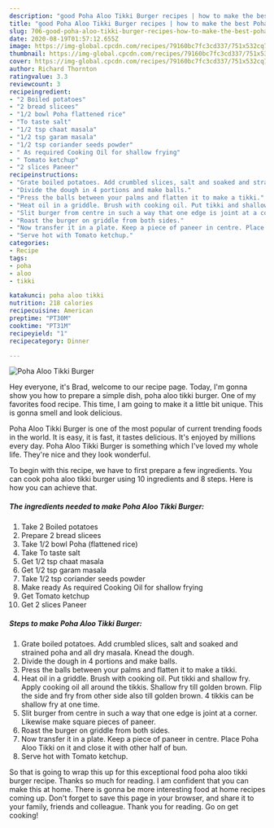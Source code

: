 ```yaml
---
description: "good Poha Aloo Tikki Burger recipes | how to make the best Poha Aloo Tikki Burger"
title: "good Poha Aloo Tikki Burger recipes | how to make the best Poha Aloo Tikki Burger"
slug: 706-good-poha-aloo-tikki-burger-recipes-how-to-make-the-best-poha-aloo-tikki-burger
date: 2020-08-19T01:57:12.655Z
image: https://img-global.cpcdn.com/recipes/79160bc7fc3cd337/751x532cq70/poha-aloo-tikki-burger-recipe-main-photo.jpg
thumbnail: https://img-global.cpcdn.com/recipes/79160bc7fc3cd337/751x532cq70/poha-aloo-tikki-burger-recipe-main-photo.jpg
cover: https://img-global.cpcdn.com/recipes/79160bc7fc3cd337/751x532cq70/poha-aloo-tikki-burger-recipe-main-photo.jpg
author: Richard Thornton
ratingvalue: 3.3
reviewcount: 3
recipeingredient:
- "2 Boiled potatoes"
- "2 bread slicees"
- "1/2 bowl Poha flattened rice"
- "To taste salt"
- "1/2 tsp chaat masala"
- "1/2 tsp garam masala"
- "1/2 tsp coriander seeds powder"
- " As required Cooking Oil for shallow frying"
- " Tomato ketchup"
- "2 slices Paneer"
recipeinstructions:
- "Grate boiled potatoes. Add crumbled slices, salt and soaked and strained poha and all dry masala. Knead the dough."
- "Divide the dough in 4 portions and make balls."
- "Press the balls between your palms and flatten it to make a tikki."
- "Heat oil in a griddle. Brush with cooking oil. Put tikki and shallow fry. Apply cooking oil all around the tikkis. Shallow fry till golden brown. Flip the side and fry from other side also till golden brown. 4 tikkis can be shallow fry at one time."
- "Slit burger from centre in such a way that one edge is joint at a corner. Likewise make square pieces of paneer."
- "Roast the burger on griddle from both sides."
- "Now transfer it in a plate. Keep a piece of paneer in centre. Place Poha Aloo Tikki on it and close it with other half of bun."
- "Serve hot with Tomato ketchup."
categories:
- Recipe
tags:
- poha
- aloo
- tikki

katakunci: poha aloo tikki 
nutrition: 218 calories
recipecuisine: American
preptime: "PT30M"
cooktime: "PT31M"
recipeyield: "1"
recipecategory: Dinner

---
```



![Poha Aloo Tikki Burger](https://img-global.cpcdn.com/recipes/79160bc7fc3cd337/751x532cq70/poha-aloo-tikki-burger-recipe-main-photo.jpg)

Hey everyone, it's Brad, welcome to our recipe page. Today, I'm gonna show you how to prepare a simple dish, poha aloo tikki burger. One of my favorites food recipe. This time, I am going to make it a little bit unique. This is gonna smell and look delicious.

Poha Aloo Tikki Burger is one of the most popular of current trending foods in the world. It is easy, it is fast, it tastes delicious. It's enjoyed by millions every day. Poha Aloo Tikki Burger is something which I've loved my whole life. They're nice and they look wonderful.




To begin with this recipe, we have to first prepare a few ingredients. You can cook poha aloo tikki burger using 10 ingredients and 8 steps. Here is how you can achieve that.

<!--inarticleads1-->

##### The ingredients needed to make Poha Aloo Tikki Burger:

1. Take 2 Boiled potatoes
1. Prepare 2 bread slicees
1. Take 1/2 bowl Poha (flattened rice)
1. Take To taste salt
1. Get 1/2 tsp chaat masala
1. Get 1/2 tsp garam masala
1. Take 1/2 tsp coriander seeds powder
1. Make ready  As required Cooking Oil for shallow frying
1. Get  Tomato ketchup
1. Get 2 slices Paneer




<!--inarticleads2-->

##### Steps to make Poha Aloo Tikki Burger:

1. Grate boiled potatoes. Add crumbled slices, salt and soaked and strained poha and all dry masala. Knead the dough.
1. Divide the dough in 4 portions and make balls.
1. Press the balls between your palms and flatten it to make a tikki.
1. Heat oil in a griddle. Brush with cooking oil. Put tikki and shallow fry. Apply cooking oil all around the tikkis. Shallow fry till golden brown. Flip the side and fry from other side also till golden brown. 4 tikkis can be shallow fry at one time.
1. Slit burger from centre in such a way that one edge is joint at a corner. Likewise make square pieces of paneer.
1. Roast the burger on griddle from both sides.
1. Now transfer it in a plate. Keep a piece of paneer in centre. Place Poha Aloo Tikki on it and close it with other half of bun.
1. Serve hot with Tomato ketchup.




So that is going to wrap this up for this exceptional food poha aloo tikki burger recipe. Thanks so much for reading. I am confident that you can make this at home. There is gonna be more interesting food at home recipes coming up. Don't forget to save this page in your browser, and share it to your family, friends and colleague. Thank you for reading. Go on get cooking!

